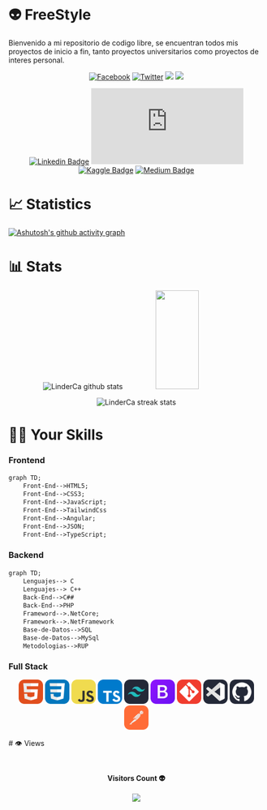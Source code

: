 # 👽 FreeStyle
Bienvenido a mi repositorio de codigo libre, se encuentran todos mis proyectos de inicio a fin, tanto proyectos universitarios como proyectos de interes personal.

<div align="center">
<a href="https://www.facebook.com/LinderCasasM" target="_blank"><img alt="Facebook" src="https://img.shields.io/badge/facebook-%231DA1F2.svg?&style=for-the-badge&logo=facebook&logoColor=white"/></a>
<a href="https://x.com/home" target="_blank"><img alt="Twitter" src="https://img.shields.io/badge/twitter-%231DA1F2.svg?&style=for-the-badge&logo=twitter&logoColor=white" /></a>  
<a href="https://www.tiktok.com/@lindercasas" target="_blank"><img src="https://img.shields.io/badge/TikTok-000?style=for-the-badge&logo=tiktok&logoColor=white" ></a>
<a href="https://www.instagram.com/casaslinder/" target="_blank"><img src="https://img.shields.io/badge/-Instagram-%23E4405F?style=for-the-badge&logo=instagram&logoColor=white"></a> 

[![Linkedin Badge](https://img.shields.io/badge/linkedin-%230077B5.svg?&style=for-the-badge&logo=linkedin&logoColor=white)](https://www.linkedin.com/in/👽/)
[![Mail Badge](https://img.shields.io/badge/email-c14438?style=for-the-badge&logo=Gmail&logoColor=white&link=mailto:👽@gmail.com)](mailto:👽@gmail.com)
[![Kaggle Badge](https://img.shields.io/badge/Kaggle-035a7d?style=for-the-badge&logo=kaggle&logoColor=white)](https://www.kaggle.com/👽)
[![Medium Badge](https://img.shields.io/badge/Medium-12100E?style=for-the-badge&logo=medium&logoColor=white)](https://medium.com/@👽)
</div>

# 📈 Statistics
[![Ashutosh's github activity graph](https://github-readme-activity-graph.vercel.app/graph?username=LinderCa&bg_color=0d1117&color=ffffff&line=00b3ff&point=f9fafa&area=true&hide_border=true)](https://github.com/ashutosh00710/github-readme-activity-graph)

# 📊 Stats
<div align="center">  
  <img width="49%" height="195px" src="https://github-readme-stats.vercel.app/api?username=LinderCa&show_icons=true&count_private=true&hide_border=true&title_color=02D9F7FF&icon_color=02D9F7FF&text_color=c9d1d9&bg_color=0d1117" alt="LinderCa github stats" /> 
  
  <img width="41%" height="195px" src="https://github-readme-stats.vercel.app/api/top-langs/?username=LinderCa&layout=compact&hide_border=true&title_color=02D9F7FF&text_color=02D9F7FF&bg_color=0d1117" />
</div> 

<p align="center">
 <img  src="https://github-readme-streak-stats.herokuapp.com?user=LinderCa&theme=tokyonight_duo&hide_border=true" alt="LinderCa streak stats">
</p>

# 👨‍💻 Your Skills
### Frontend
```mermaid
graph TD;
    Front-End-->HTML5;
    Front-End-->CSS3;
    Front-End-->JavaScript;
    Front-End-->TailwindCss
    Front-End-->Angular;
    Front-End-->JSON;
    Front-End-->TypeScript;
```
### Backend
```mermaid
graph TD;
    Lenguajes--> C
    Lenguajes--> C++
    Back-End-->C##
    Back-End-->PHP
    Frameword-->.NetCore;
    Framework-->.NetFramework
    Base-de-Datos-->SQL
    Base-de-Datos-->MySql
    Metodologias-->RUP
```
### Full Stack
<p align="center">
<img src="https://github.com/tandpfun/skill-icons/blob/main/icons/HTML.svg" width="48" title="HTML"> 
<img src="https://github.com/tandpfun/skill-icons/blob/main/icons/CSS.svg" width="48" title="CSS">   
<img src="https://github.com/tandpfun/skill-icons/blob/main/icons/JavaScript.svg" width="48"  title="Javascript">   
<img src="https://github.com/tandpfun/skill-icons/blob/main/icons/TypeScript.svg" width="48" title="TypeScript">    
<img src="https://github.com/tandpfun/skill-icons/blob/main/icons/TailwindCSS-Dark.svg" width="48" title="TailWindCss">   
<img src="https://github.com/tandpfun/skill-icons/blob/main/icons/Bootstrap.svg" width="48">  
<img src="https://github.com/tandpfun/skill-icons/blob/main/icons/Git.svg" width="48" title="Git">  
<img src="https://github.com/tandpfun/skill-icons/blob/main/icons/VSCode-Dark.svg" width="48" title="Vscode">   
<img src="https://github.com/tandpfun/skill-icons/blob/main/icons/Github-Dark.svg" width="48" title="Github">   
<img src="https://github.com/tandpfun/skill-icons/blob/main/icons/Postman.svg" width="48" title="Postman">   
<p/>
# 👁️ Views
<div align="center">
<br><p align="centre"><b>Visitors Count 👽 </b></p>  
<p align="center"><img align="center" src="https://profile-counter.glitch.me/{LinderCa}/count.svg" /></p> 
<br>
</div>
